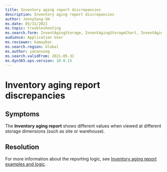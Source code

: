 ```yaml
---
title: Inventory aging report discrepancies
description: Inventory aging report discrepancies
author: JennySong-SH
ms.date: 05/31/2021
ms.topic: troubleshooting
ms.search.form: InventAgingStorage, InventAgingStorageChart, InventAgingStorageDetails, InventValueProcess, InventValueReportSetup, InventClosing
audience: Application User
ms.reviewer: kamaybac
ms.search.region: Global
ms.author: yanansong
ms.search.validFrom: 2021-05-31
ms.dyn365.ops.version: 10.0.15
---
```


# Inventory aging report discrepancies

## Symptoms

The **Inventory aging report** shows different values when viewed at different storage dimensions (such as site or warehouse).

## Resolution

For more information about the reporting logic, see [Inventory aging report examples and logic](/dynamics365/supply-chain/cost-management/inventory-aging-report).
